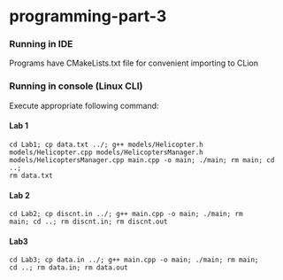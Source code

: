 # programming-part-3

### Running in IDE
Programs have CMakeLists.txt file for convenient importing to CLion

### Running in console (Linux CLI)
Execute appropriate following command:

#### Lab 1
<code>cd Lab1; cp data.txt ../; g++ models/Helicopter.h models/Helicopter.cpp models/HelicoptersManager.h models/HelicoptersManager.cpp main.cpp -o main; ./main; rm main; cd ..; rm data.txt</code>

#### Lab 2
<code>cd Lab2; cp discnt.in ../; g++ main.cpp -o main; ./main; rm main; cd ..; rm discnt.in; rm discnt.out</code>

#### Lab3
<code>cd Lab3; cp data.in ../; g++ main.cpp -o main; ./main; rm main; cd ..; rm data.in; rm data.out</code>

